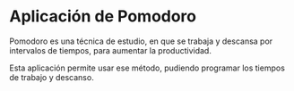 # Aplicación de Pomodoro

Pomodoro es una técnica de estudio, en que se trabaja y descansa por intervalos de tiempos, para aumentar la productividad.

Esta aplicación permite usar ese método, pudiendo programar los tiempos de trabajo y descanso.